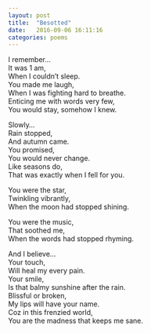 ```yaml
---
layout: post
title:  "Besotted"
date:   2016-09-06 16:11:16
categories: poems
---
```


I remember…<br/>
It was 1 am,<br/>
When I couldn’t sleep.<br/>
You made me laugh,<br/>
When I was fighting hard to breathe.<br/>
Enticing me with words very few,<br/>
You would stay, somehow I knew.<br/>

Slowly…<br/>
Rain stopped,<br/>
And autumn came.<br/>
You promised, <br/>
You would never change.<br/>
Like seasons do,<br/>
That was exactly when I fell for you.<br/>

You were the star,<br/>
Twinkling vibrantly,<br/>
When the moon had stopped shining.<br/>

You were the music,<br/>
That soothed me,<br/>
When the words had stopped rhyming.<br/>

And I believe…<br/>
Your touch,<br/>
Will heal my every pain.<br/>
Your smile,<br/>
Is that balmy sunshine after the rain.<br/>
Blissful or broken,<br/>
My lips will have your name.<br/>
Coz in this frenzied world,<br/>
You are the madness that keeps me sane.<br/>